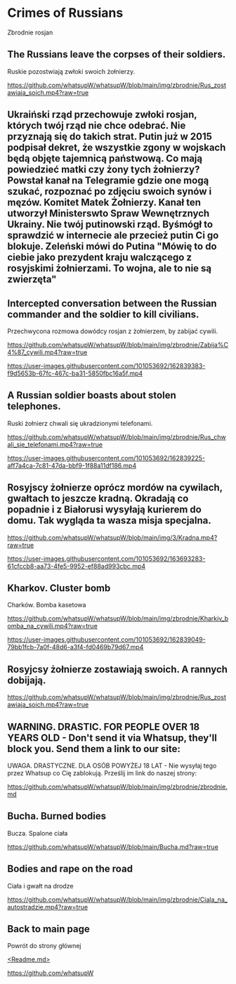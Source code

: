 # Crimes of Russians
Zbrodnie rosjan

## The Russians leave the corpses of their soldiers.
Ruskie pozostwiają zwłoki swoich żołnierzy.

https://github.com/whatsupW/whatsupW/blob/main/img/zbrodnie/Rus_zostawiaja_soich.mp4?raw=true

## Ukraiński rząd przechowuje zwłoki rosjan, których twój rząd nie chce odebrać. Nie przyznają się do takich strat. Putin już w 2015 podpisał dekret, że wszystkie zgony w wojskach będą objęte tajemnicą państwową. Co mają powiedzieć matki czy żony tych żołnierzy? Powstał kanał na Telegramie gdzie one mogą szukać, rozpoznać po zdjęciu swoich synów i męzów. Komitet Matek Żołnierzy. Kanał ten utworzył Ministerswto Spraw Wewnętrznych Ukrainy. Nie twój putinowski rząd. Byśmógł to sprawdzić w internecie ale przecież putin Ci go blokuje. Zeleński mówi do Putina "Mówię to do ciebie jako prezydent kraju walczącego z rosyjskimi żołnierzami. To wojna, ale to nie są zwierzęta" 




## Intercepted conversation between the Russian commander and the soldier to kill civilians.
Przechwycona rozmowa dowódcy rosjan z żołnierzem, by zabijać cywili. 

https://github.com/whatsupW/whatsupW/blob/main/img/zbrodnie/Zabija%C4%87_cywili.mp4?raw=true

https://user-images.githubusercontent.com/101053692/162839383-f9d5653b-67fc-467c-ba31-5850fbc16a5f.mp4

## A Russian soldier boasts about stolen telephones.
Ruski żołnierz chwali się ukradzionymi telefonami.

https://github.com/whatsupW/whatsupW/blob/main/img/zbrodnie/Rus_chwali_sie_telefonami.mp4?raw=true

https://user-images.githubusercontent.com/101053692/162839225-aff7a4ca-7c81-47da-bbf9-1f88a11df186.mp4

## Rosyjscy żołnierze oprócz mordów na cywilach, gwałtach to jeszcze kradną. Okradają co popadnie i z Białorusi wysyłają kurierem do domu. Tak wygląda ta wasza misja specjalna.

https://github.com/whatsupW/whatsupW/blob/main/img/3/Kradna.mp4?raw=true

https://user-images.githubusercontent.com/101053692/163693283-61cfccb8-aa73-4fe5-9952-ef88ad993cbc.mp4

## Kharkov. Cluster bomb
Charków. Bomba kasetowa

https://github.com/whatsupW/whatsupW/blob/main/img/zbrodnie/Kharkiv_bomba_na_cywili.mp4?raw=true

https://user-images.githubusercontent.com/101053692/162839049-79bb1fcb-7a0f-48d6-a3f4-fd0469b79d67.mp4

## Rosyjcsy żołnierze zostawiają swoich. A rannych dobijają.

https://github.com/whatsupW/whatsupW/blob/main/img/zbrodnie/Rus_zostawiaja_soich.mp4?raw=true


## WARNING. DRASTIC. FOR PEOPLE OVER 18 YEARS OLD - Don't send it via Whatsup, they'll block you. Send them a link to our site: 
UWAGA. DRASTYCZNE. DLA OSÓB POWYŻEJ 18 LAT - Nie wysyłaj tego przez Whatsup co Cię zablokują. Prześlij im link do naszej strony: 

https://github.com/whatsupW/whatsupW/blob/main/img/zbrodnie/zbrodnie.md

## Bucha. Burned bodies
Bucza. Spalone ciała 

https://github.com/whatsupW/whatsupW/blob/main/Bucha.md?raw=true

## Bodies and rape on the road
Ciała i gwałt na drodze

https://github.com/whatsupW/whatsupW/blob/main/img/zbrodnie/Ciala_na_autostradzie.mp4?raw=true


## Back to main page
Powrót do strony głównej

[<Readme.md>](<https://github.com/whatsupW/whatsupW/>)

https://github.com/whatsupW
